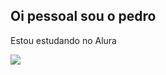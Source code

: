 ## Oi pessoal sou o pedro

Estou estudando no Alura

![](https://media1.giphy.com/media/2eHyl5MMV68oM/giphy.gif?cid=ecf05e47u2v63bh3ijiswuum2ip250foser5o5q2vsov0alb&ep=v1_gifs_search&rid=giphy.gif&ct=g)
